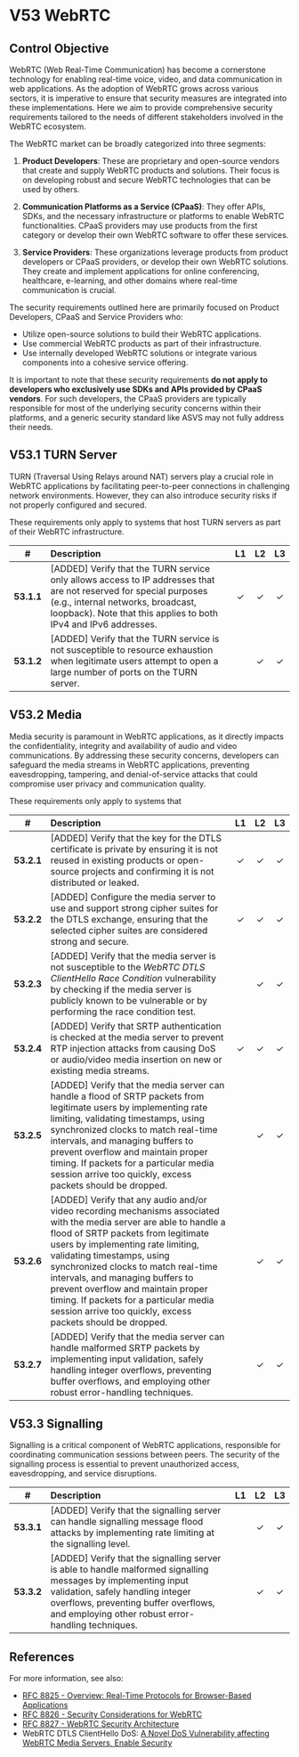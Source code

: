 # V53 WebRTC

## Control Objective

WebRTC (Web Real-Time Communication) has become a cornerstone technology for enabling real-time voice, video, and data communication in web applications. As the adoption of WebRTC grows across various sectors, it is imperative to ensure that security measures are integrated into these implementations. Here we aim to provide comprehensive security requirements tailored to the needs of different stakeholders involved in the WebRTC ecosystem.

The WebRTC market can be broadly categorized into three segments:

1. **Product Developers**: These are proprietary and open-source vendors that create and supply WebRTC products and solutions. Their focus is on developing robust and secure WebRTC technologies that can be used by others.

2. **Communication Platforms as a Service (CPaaS)**: They offer APIs, SDKs, and the necessary infrastructure or platforms to enable WebRTC functionalities. CPaaS providers may use products from the first category or develop their own WebRTC software to offer these services.

3. **Service Providers**: These organizations leverage products from product developers or CPaaS providers, or develop their own WebRTC solutions. They create and implement applications for online conferencing, healthcare, e-learning, and other domains where real-time communication is crucial.

The security requirements outlined here are primarily focused on Product Developers, CPaaS and Service Providers who:

* Utilize open-source solutions to build their WebRTC applications.
* Use commercial WebRTC products as part of their infrastructure.
* Use internally developed WebRTC solutions or integrate various components into a cohesive service offering.

It is important to note that these security requirements **do not apply to developers who exclusively use SDKs and APIs provided by CPaaS vendors**. For such developers, the CPaaS providers are typically responsible for most of the underlying security concerns within their platforms, and a generic security standard like ASVS may not fully address their needs.

## V53.1 TURN Server

TURN (Traversal Using Relays around NAT) servers play a crucial role in WebRTC applications by facilitating peer-to-peer connections in challenging network environments. However, they can also introduce security risks if not properly configured and secured.

These requirements only apply to systems that host TURN servers as part of their WebRTC infrastructure.

| # | Description | L1 | L2 | L3 |
| :---: | :--- | :---: | :---: | :---: |
| **53.1.1** | [ADDED] Verify that the TURN service only allows access to IP addresses that are not reserved for special purposes (e.g., internal networks, broadcast, loopback). Note that this applies to both IPv4 and IPv6 addresses. | ✓ | ✓ | ✓ |
| **53.1.2** | [ADDED] Verify that the TURN service is not susceptible to resource exhaustion when legitimate users attempt to open a large number of ports on the TURN server. |  | ✓ | ✓ |

## V53.2 Media

Media security is paramount in WebRTC applications, as it directly impacts the confidentiality, integrity and availability of audio and video communications. By addressing these security concerns, developers can safeguard the media streams in WebRTC applications, preventing eavesdropping, tampering, and denial-of-service attacks that could compromise user privacy and communication quality.

These requirements only apply to systems that 

| # | Description | L1 | L2 | L3 |
| :---: | :--- | :---: | :---: | :---: |
| **53.2.1** | [ADDED] Verify that the key for the DTLS certificate is private by ensuring it is not reused in existing products or open-source projects and confirming it is not distributed or leaked. | ✓ | ✓ | ✓ |
| **53.2.2** | [ADDED] Configure the media server to use and support strong cipher suites for the DTLS exchange, ensuring that the selected cipher suites are considered strong and secure. | ✓ | ✓ | ✓ |
| **53.2.3** | [ADDED] Verify that the media server is not susceptible to the _WebRTC DTLS ClientHello Race Condition_ vulnerability by checking if the media server is publicly known to be vulnerable or by performing the race condition test. |  | ✓ | ✓ |
| **53.2.4** | [ADDED] Verify that SRTP authentication is checked at the media server to prevent RTP injection attacks from causing DoS or audio/video media insertion on new or existing media streams. | ✓ | ✓ | ✓ |
| **53.2.5** | [ADDED] Verify that the media server can handle a flood of SRTP packets from legitimate users by implementing rate limiting, validating timestamps, using synchronized clocks to match real-time intervals, and managing buffers to prevent overflow and maintain proper timing. If packets for a particular media session arrive too quickly, excess packets should be dropped. |  | ✓ | ✓ |
| **53.2.6** | [ADDED] Verify that any audio and/or video recording mechanisms associated with the media server are able to handle a flood of SRTP packets from legitimate users by implementing rate limiting, validating timestamps, using synchronized clocks to match real-time intervals, and managing buffers to prevent overflow and maintain proper timing. If packets for a particular media session arrive too quickly, excess packets should be dropped. |  | ✓ | ✓ |
| **53.2.7** | [ADDED] Verify that the media server can handle malformed SRTP packets by implementing input validation, safely handling integer overflows, preventing buffer overflows, and employing other robust error-handling techniques. |  | ✓ | ✓ |

## V53.3 Signalling

Signalling is a critical component of WebRTC applications, responsible for coordinating communication sessions between peers. The security of the signalling process is essential to prevent unauthorized access, eavesdropping, and service disruptions.

| # | Description | L1 | L2 | L3 |
| :---: | :--- | :---: | :---: | :---: |
| **53.3.1** | [ADDED] Verify that the signalling server can handle signalling message flood attacks by implementing rate limiting at the signalling level. |  | ✓ | ✓ |
| **53.3.2** | [ADDED] Verify that the signalling server is able to handle malformed signalling messages by implementing input validation, safely handling integer overflows, preventing buffer overflows, and employing other robust error-handling techniques. |  | ✓ | ✓ |

## References

For more information, see also:

* [RFC 8825 - Overview: Real-Time Protocols for Browser-Based Applications](https://www.rfc-editor.org/info/rfc8825)
* [RFC 8826 - Security Considerations for WebRTC](https://www.rfc-editor.org/info/rfc8826)
* [RFC 8827 - WebRTC Security Architecture](https://www.rfc-editor.org/info/rfc8827)
* WebRTC DTLS ClientHello DoS: [A Novel DoS Vulnerability affecting WebRTC Media Servers, Enable Security](https://www.rtcsec.com/article/novel-dos-vulnerability-affecting-webrtc-media-servers/)
